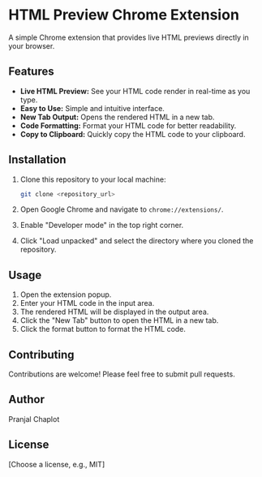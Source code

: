 # HTML Preview Chrome Extension

A simple Chrome extension that provides live HTML previews directly in your browser.

## Features

*   **Live HTML Preview:** See your HTML code render in real-time as you type.
*   **Easy to Use:** Simple and intuitive interface.
*   **New Tab Output:** Opens the rendered HTML in a new tab.
*   **Code Formatting:** Format your HTML code for better readability.
*   **Copy to Clipboard:** Quickly copy the HTML code to your clipboard.

## Installation

1.  Clone this repository to your local machine:

    ```bash
    git clone <repository_url>
    ```
2.  Open Google Chrome and navigate to `chrome://extensions/`.
3.  Enable "Developer mode" in the top right corner.
4.  Click "Load unpacked" and select the directory where you cloned the repository.

## Usage

1.  Open the extension popup.
2.  Enter your HTML code in the input area.
3.  The rendered HTML will be displayed in the output area.
4.  Click the "New Tab" button to open the HTML in a new tab.
5.  Click the format button to format the HTML code.

## Contributing

Contributions are welcome! Please feel free to submit pull requests.

## Author

Pranjal Chaplot

## License

[Choose a license, e.g., MIT]